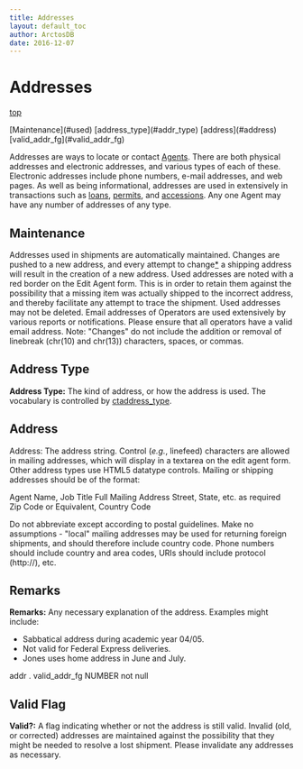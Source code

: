 ```yaml
---
title: Addresses
layout: default_toc
author: ArctosDB
date: 2016-12-07
---
```


# Addresses

<a class="infoLink" name="top"></a>[top](#top)

<div class="anchors">
[Maintenance](#used) 
[address_type](#addr_type) 
[address](#address) 
[valid_addr_fg](#valid_addr_fg)
</div>

Addresses are ways to locate or contact [Agents](../agent). There are both physical addresses and electronic addresses, and various types of each of these. Electronic addresses include phone numbers, e-mail addresses, and web pages. As well as being informational, addresses are used in extensively in transactions such as [loans](../loan), [permits](../permit), and [accessions](../accession). Any one Agent may have any number of addresses of any type.

## Maintenance

<a name="used"></a>Addresses used in shipments are automatically maintained. Changes are pushed to a new address, and every attempt to change[*](#change) a shipping address will result in the creation of a new address. Used addresses are noted with a red border on the Edit Agent form. This is in order to retain them against the possibility that a missing item was actually shipped to the incorrect address, and thereby facilitate any attempt to trace the shipment. Used addresses may not be deleted. Email addresses of Operators are used extensively by various reports or notifications. Please ensure that all operators have a valid email address. <a name="change"></a>Note: "Changes" do not include the addition or removal of linebreak (chr(10) and chr(13)) characters, spaces, or commas.

## Address Type

**Address Type:** The kind of address, or how the address is used. The vocabulary is controlled by [ctaddress_type](http://arctos.database.museum/info/ctDocumentation.cfm?table=ctaddress_type).

## Address

Address: The address string. Control (_e.g._, linefeed) characters are allowed in mailing addresses, which will display in a textarea on the edit agent form. Other address types use HTML5 datatype controls. Mailing or shipping addresses should be of the format:

Agent Name, Job Title Full Mailing Address Street, State, etc. as required Zip Code or Equivalent, Country Code

Do not abbreviate except according to postal guidelines. Make no assumptions - "local" mailing addresses may be used for returning foreign shipments, and should therefore include country code. Phone numbers should include country and area codes, URIs should include protocol (http://), etc.

## Remarks

**Remarks:** Any necessary explanation of the address. Examples might include:

*   Sabbatical address during academic year 04/05.
*   Not valid for Federal Express deliveries.
*   Jones uses home address in June and July.

<div class="fldDef">addr . valid_addr_fg NUMBER not null</div>

## [](#top)Valid Flag

**Valid?:** A flag indicating whether or not the address is still valid. Invalid (old, or corrected) addresses are maintained against the possibility that they might be needed to resolve a lost shipment. Please invalidate any addresses as necessary.
